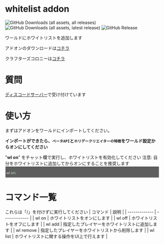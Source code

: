 # whitelist addon

![GitHub Downloads (all assets, all releases)](https://img.shields.io/github/downloads/Naruru-Addon/WhiteList/total) ![GitHub Downloads (all assets, latest release)](https://img.shields.io/github/downloads/Naruru-Addon/WhiteList/latest/total?color=green) ![GitHub Release](https://img.shields.io/github/v/release/Naruru-Addon/WhiteList)
 
ワールドにホワイトリストを追加します

アドオンのダウンロードは[コチラ](https://github.com/Naruru-Addon/WhiteList/releases)

クラフターズコロニーは[コチラ](https://minecraft-mcworld.com/47355/)

# 質問
[ディスコードサーバー](https://discord.com/invite/hAEJXUJY9q)で受け付けています

# 使い方
まずはアドオンをワールドにインポートしてください。

__インポートができたら、``ベータAPI``と``ホリデークリエイターの特徴``をワールド設定からオンにしてください__

"**wl on**" をチャット欄で実行し、ホワイトリストを有効化してください
注意: 自分をホワイトリストに追加してからオンにすることを推奨します
![on_command](https://github.com/Naruru-Addon/assets/blob/main/whitelist/on_command.png)

# コマンド一覧
これらは「/」を付けずに実行してください
| コマンド  | 説明 |
| ------------- | ------------- |
| wl on  | ホワイトリストをオンにします |
| wl off  | ホワイトリストをオフにします |
| wl add <PlayerName>  | 指定したプレイヤーをホワイトリストに追加します |
| wl remove <PlayerName>  | 指定したプレイヤーをホワイトリストから削除します |
| wl list  | ホワイトリストに関する操作をUI上で行えます |
